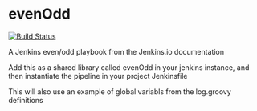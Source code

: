 # evenOdd

[![Build Status](http://neutrino.dc2.dk:8080/buildStatus/icon?job=libraries_test)](http://neutrino.dc2.dk:8080/job/libraries_test/)

A Jenkins even/odd playbook from the Jenkins.io documentation

Add this as a shared library called evenOdd in your jenkins
instance, and then instantiate the pipeline in your project Jenkinsfile

This will also use an example of global variabls from the log.groovy
definitions
